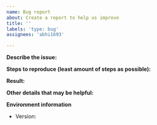 ```yaml
---
name: Bug report
about: Create a report to help us improve
title: ''
labels: 'type: bug'
assignees: 'abhi1693'

---
```


<!--
Please search for existing issues first
-->

**Describe the issue:**


**Steps to reproduce (least amount of steps as possible):**


**Result:**


**Other details that may be helpful:**


**Environment information**
- Version:
